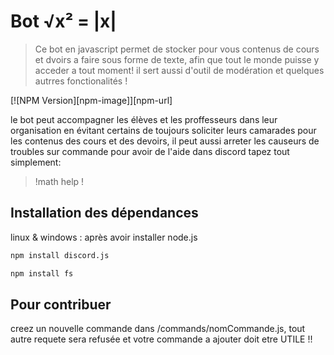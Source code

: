 # Bot √x² = |x|
> Ce bot en javascript permet de stocker pour vous contenus de cours et dvoirs a faire sous forme de texte, afin que tout le monde puisse y acceder a tout moment!
>il sert aussi d'outil de modération et quelques autrres fonctionalités !

[![NPM Version][npm-image]][npm-url]

le bot peut accompagner les élèves et les proffesseurs dans leur organisation en évitant certains de toujours soliciter leurs camarades pour les contenus des
cours et des devoirs, il peut aussi arreter les causeurs de troubles sur commande pour avoir de l'aide dans discord tapez tout simplement:
>!math help !

## Installation des dépendances

linux & windows : après avoir installer node.js
```sh
npm install discord.js
```

```sh
npm install fs
```

## Pour contribuer

creez un nouvelle commande dans /commands/nomCommande.js, tout autre requete sera refusée et votre commande a ajouter doit etre UTILE !!

